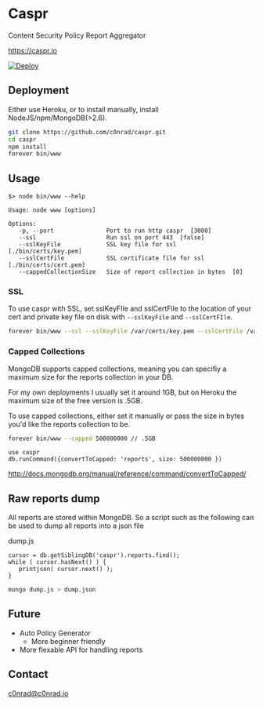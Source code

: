 # Caspr

Content Security Policy Report Aggregator

https://caspr.io

[![Deploy](https://www.herokucdn.com/deploy/button.png)](https://heroku.com/deploy?template=https://github.com/c0nrad/caspr)

## Deployment

Either use Heroku, or to install manually, install NodeJS/npm/MongoDB(>2.6).

```bash
git clone https://github.com/c0nrad/caspr.git
cd caspr
npm install
forever bin/www
```

## Usage

```
$> node bin/www --help

Usage: node www [options]

Options:
   -p, --port               Port to run http caspr  [3000]
   --ssl                    Run ssl on port 443  [false]
   --sslKeyFile             SSL key file for ssl  [./bin/certs/key.pem]
   --sslCertFile            SSL certificate file for ssl  [./bin/certs/cert.pem]
   --cappedCollectionSize   Size of report collection in bytes  [0]
```

### SSL

To use caspr with SSL, set sslKeyFIle and sslCertFile to the location of your cert and private key file on disk with `--sslKeyFile` and `--sslCertFIle`.

```bash
forever bin/www --ssl --sslKeyFile /var/certs/key.pem --sslCertFile /var/certs/cert.pem
```

### Capped Collections

MongoDB supports capped collections, meaning you can specifiy a maximum size for the reports collection in your DB.

For my own deployments I usually set it around 1GB, but on Heroku the maximum size of the free version is .5GB.

To use capped collections, either set it manually or pass the size in bytes you'd like the reports collection to be.

```bash
forever bin/www --capped 500000000 // .5GB
```

```
use caspr
db.runCommand({convertToCapped: 'reports', size: 500000000 })
```
http://docs.mongodb.org/manual/reference/command/convertToCapped/

## Raw reports dump

All reports are stored within MongoDB. So a script such as the following can be used to dump all reports into a json file

dump.js
```
cursor = db.getSiblingDB('caspr').reports.find();
while ( cursor.hasNext() ) {
   printjson( cursor.next() );
}
```

```bash
mongo dump.js > dump.json
```

## Future

- Auto Policy Generator
  - More beginner friendly
- More flexable API for handling reports

## Contact

c0nrad@c0nrad.io
